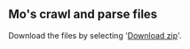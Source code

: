 ## Mo's crawl and parse files

Download the files by selecting '[Download zip](https://github.com/xpmgla/crawl-parse/archive/master.zip)'.
